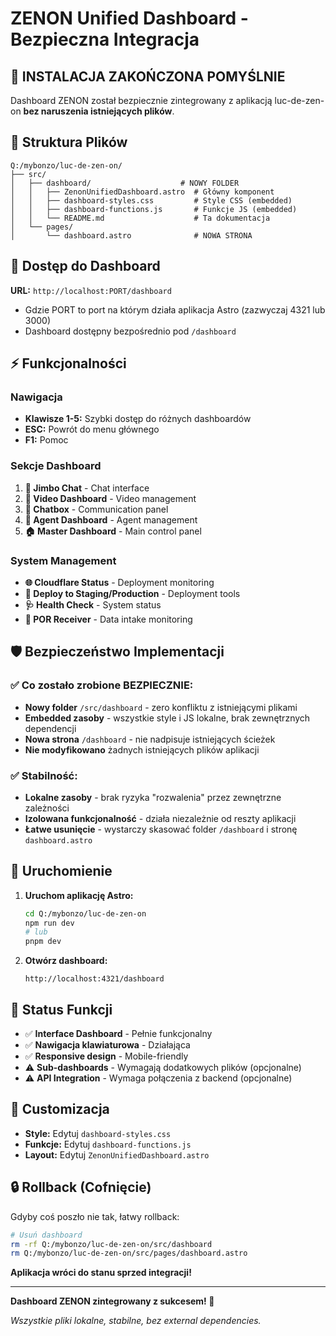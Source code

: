 # ZENON Unified Dashboard - Bezpieczna Integracja

## 🎯 INSTALACJA ZAKOŃCZONA POMYŚLNIE

Dashboard ZENON został bezpiecznie zintegrowany z aplikacją luc-de-zen-on **bez naruszenia istniejących plików**.

## 📁 Struktura Plików

```
Q:/mybonzo/luc-de-zen-on/
├── src/
│   ├── dashboard/                    # NOWY FOLDER
│   │   ├── ZenonUnifiedDashboard.astro  # Główny komponent
│   │   ├── dashboard-styles.css         # Style CSS (embedded)
│   │   ├── dashboard-functions.js       # Funkcje JS (embedded)
│   │   └── README.md                    # Ta dokumentacja
│   └── pages/
│       └── dashboard.astro              # NOWA STRONA
```

## 🚀 Dostęp do Dashboard

**URL:** `http://localhost:PORT/dashboard`

- Gdzie PORT to port na którym działa aplikacja Astro (zazwyczaj 4321 lub 3000)
- Dashboard dostępny bezpośrednio pod `/dashboard`

## ⚡ Funkcjonalności

### Nawigacja
- **Klawisze 1-5:** Szybki dostęp do różnych dashboardów
- **ESC:** Powrót do menu głównego
- **F1:** Pomoc

### Sekcje Dashboard
1. **🤖 Jimbo Chat** - Chat interface
2. **🎥 Video Dashboard** - Video management
3. **💬 Chatbox** - Communication panel
4. **👥 Agent Dashboard** - Agent management
5. **🏠 Master Dashboard** - Main control panel

### System Management
- **🌐 Cloudflare Status** - Deployment monitoring
- **🧪 Deploy to Staging/Production** - Deployment tools
- **🩺 Health Check** - System status
- **📡 POR Receiver** - Data intake monitoring

## 🛡️ Bezpieczeństwo Implementacji

### ✅ Co zostało zrobione BEZPIECZNIE:
- **Nowy folder** `/src/dashboard` - zero konfliktu z istniejącymi plikami
- **Embedded zasoby** - wszystkie style i JS lokalne, brak zewnętrznych dependencji
- **Nowa strona** `/dashboard` - nie nadpisuje istniejących ścieżek
- **Nie modyfikowano** żadnych istniejących plików aplikacji

### ✅ Stabilność:
- **Lokalne zasoby** - brak ryzyka "rozwalenia" przez zewnętrzne zależności
- **Izolowana funkcjonalność** - działa niezależnie od reszty aplikacji
- **Łatwe usunięcie** - wystarczy skasować folder `/dashboard` i stronę `dashboard.astro`

## 🔧 Uruchomienie

1. **Uruchom aplikację Astro:**
   ```bash
   cd Q:/mybonzo/luc-de-zen-on
   npm run dev
   # lub
   pnpm dev
   ```

2. **Otwórz dashboard:**
   ```
   http://localhost:4321/dashboard
   ```

## 📝 Status Funkcji

- ✅ **Interface Dashboard** - Pełnie funkcjonalny
- ✅ **Nawigacja klawiaturowa** - Działająca
- ✅ **Responsive design** - Mobile-friendly
- ⚠️ **Sub-dashboards** - Wymagają dodatkowych plików (opcjonalne)
- ⚠️ **API Integration** - Wymaga połączenia z backend (opcjonalne)

## 🎨 Customizacja

- **Style:** Edytuj `dashboard-styles.css`
- **Funkcje:** Edytuj `dashboard-functions.js`
- **Layout:** Edytuj `ZenonUnifiedDashboard.astro`

## 🔒 Rollback (Cofnięcie)

Gdyby coś poszło nie tak, łatwy rollback:

```bash
# Usuń dashboard
rm -rf Q:/mybonzo/luc-de-zen-on/src/dashboard
rm Q:/mybonzo/luc-de-zen-on/src/pages/dashboard.astro
```

**Aplikacja wróci do stanu sprzed integracji!**

---

**Dashboard ZENON zintegrowany z sukcesem! 🎉**

*Wszystkie pliki lokalne, stabilne, bez external dependencies.*
